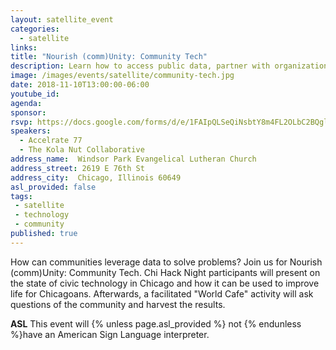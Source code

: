 ```yaml
---
layout: satellite_event
categories:
  - satellite
links:
title: "Nourish (comm)Unity: Community Tech"
description: Learn how to access public data, partner with organizations who use the data to make websites/apps, and speak to a local expert about your technology needs!
image: /images/events/satellite/community-tech.jpg
date: 2018-11-10T13:00:00-06:00
youtube_id:
agenda:
sponsor:
rsvp: https://docs.google.com/forms/d/e/1FAIpQLSeQiNsbtY8m4FL2OLbC2BQglpCJlJLOLxZtwbl8HjzD-adWew/viewform
speakers:
  - Accelrate 77
  - The Kola Nut Collaborative
address_name:  Windsor Park Evangelical Lutheran Church
address_street: 2619 E 76th St
address_city:  Chicago, Illinois 60649
asl_provided: false
tags:
 - satellite
 - technology
 - community
published: true
---
```


How can communities leverage data to solve problems? Join us for Nourish (comm)Unity: Community Tech. Chi Hack Night participants will present on the state of civic technology in Chicago and how it can be used to improve life for Chicagoans. Afterwards, a facilitated "World Cafe" activity will ask questions of the community and harvest the results.

**ASL** This event will {% unless page.asl_provided %} not {% endunless %}have an American Sign Language interpreter.
